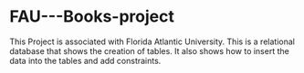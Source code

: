 # FAU---Books-project

This Project is associated with Florida Atlantic University.
This is a relational database that shows the creation of tables.
It also shows how to insert the data into the tables and add constraints.
